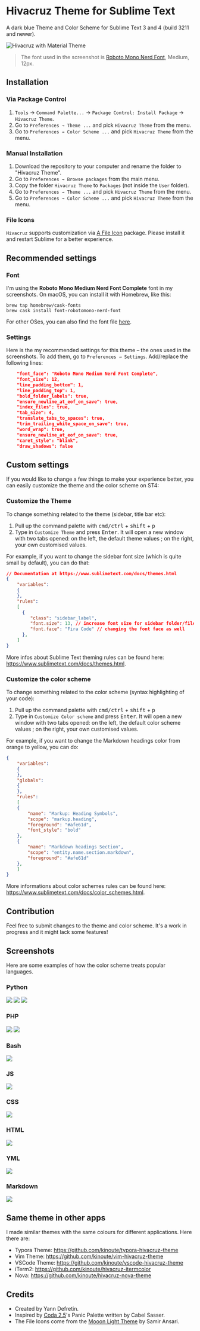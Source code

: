 # Hivacruz Theme for Sublime Text

A dark blue Theme and Color Scheme for Sublime Text 3 and 4 (build 3211 and newer).

![Hivacruz with Material Theme](./screenshots/material.png)

> The font used in the screenshot is [Roboto Mono Nerd Font](https://github.com/ryanoasis/nerd-fonts/blob/master/patched-fonts/RobotoMono/Regular/complete/Roboto%20Mono%20Nerd%20Font%20Complete.ttf), Medium, 12px.

## Installation

### Via Package Control

1. `Tools` → `Command Palette...` → `Package Control: Install Package` → `Hivacruz Theme`.
2. Go to `Preferences → Theme ...` and pick `Hivacruz Theme` from the menu.
3. Go to `Preferences → Color Scheme ...` and pick `Hivacruz Theme` from the menu.

### Manual Installation

1. Download the repository to your computer and rename the folder to "Hivacruz Theme".
2. Go to `Preferences → Browse packages` from the main menu.
3. Copy the folder `Hivacruz Theme` to `Packages` (not inside the `User` folder).
4. Go to `Preferences → Theme ...` and pick `Hivacruz Theme` from the menu.
5. Go to `Preferences → Color Scheme ...` and pick `Hivacruz Theme` from the menu.

### File Icons

`Hivacruz` supports customization via [A File Icon](https://github.com/ihodev/a-file-icon) package. Please install it and restart Sublime for a better experience.


## Recommended settings

### Font

I'm using the **Roboto Mono Medium Nerd Font Complete** font in my screenshots. On macOS, you can install it with Homebrew, like this:

```
brew tap homebrew/cask-fonts
brew cask install font-robotomono-nerd-font
```

For other OSes, you can also find the font file  [here](https://github.com/ryanoasis/nerd-fonts/blob/master/patched-fonts/RobotoMono/Regular/complete/Roboto%20Mono%20Nerd%20Font%20Complete.ttf).

### Settings

Here is the my recommended settings for this theme – the ones used in the screenshots. To add them, go to `Preferences → Settings`. Add/replace the following lines:

```json
	"font_face": "Roboto Mono Medium Nerd Font Complete",
	"font_size": 12,
	"line_padding_bottom": 1,
	"line_padding_top": 1,
	"bold_folder_labels": true,
	"ensure_newline_at_eof_on_save": true,
	"index_files": true,
	"tab_size": 4,
	"translate_tabs_to_spaces": true,
	"trim_trailing_white_space_on_save": true,
	"word_wrap": true,
	"ensure_newline_at_eof_on_save": true,
	"caret_style": "blink",
	"draw_shadows": false
```

## Custom settings

If you would like to change a few things to make your experience better, you can easily customize the theme and the color scheme on ST4:

### Customize the Theme

To change something related to the theme (sidebar, title bar etc):

1. Pull up the command palette with <kbd>cmd/ctrl</kbd> + <kbd>shift</kbd> + <kbd>p</kbd>
2. Type in `Customize Theme` and press <kbd>Enter</kbd>. It will open a new window with two tabs opened: on the left, the default theme values ; on the right, your own customised values.

For example, if you want to change the sidebar font size (which is quite small by default), you can do that:

```json
// Documentation at https://www.sublimetext.com/docs/themes.html
{
    "variables":
    {
    },
    "rules":
    [
      {
         "class": "sidebar_label",
         "font.size": 13, // increase font size for sidebar folder/files
         "font.face": "Fira Code" // changing the font face as well
      },
    ]
}

```

More infos about Sublime Text theming rules can be found here: https://www.sublimetext.com/docs/themes.html.

### Customize the color scheme

To change something related to the color scheme (syntax highlighting of your code):

1. Pull up the command palette with <kbd>cmd/ctrl</kbd> + <kbd>shift</kbd> + <kbd>p</kbd>
2. Type in `Customize Color scheme` and press <kbd>Enter</kbd>. It will open a new window with two tabs opened: on the left, the default color scheme values ; on the right, your own customised values.

For example, if you want to change the Markdown headings color from orange to yellow, you can do:

```json
{
    "variables":
    {
    },
    "globals":
    {
    },
    "rules":
    [
    {
        "name": "Markup: Heading Symbols",
        "scope": "markup.heading",
        "foreground": "#afe61d",
        "font_style": "bold"
    },
    {
        "name": "Markdown headings Section",
        "scope": "entity.name.section.markdown",
        "foreground": "#afe61d"
    },
    ]
}
```

More informations about color schemes rules can be found here: https://www.sublimetext.com/docs/color_schemes.html.

## Contribution

Feel free to submit changes to the  theme and color scheme. It's a work in progress and it might lack some features!

## Screenshots

Here are some examples of how the color scheme treats popular languages.

### Python

![](./screenshots/python.png)
![](./screenshots/python2.png)
![](./screenshots/python3.png)

### PHP

![](./screenshots/php.png)
![](./screenshots/php2.png)

### Bash

![](./screenshots/bash.png)

### JS

![](./screenshots/js.png)

### CSS

![](./screenshots/css.png)

### HTML

![](./screenshots/html.png)

### YML

![](./screenshots/yml.png)

### Markdown

![](./screenshots/markdown.png)

 ## Same theme in other apps

 I made similar themes with the same colours for different applications. Here there are:

 - Typora Theme: https://github.com/kinoute/typora-hivacruz-theme
 - Vim Theme: https://github.com/kinoute/vim-hivacruz-theme
 - VSCode Theme: https://github.com/kinoute/vscode-hivacruz-theme
 - iTerm2: https://github.com/kinoute/hivacruz-itermcolor
 - Nova: https://github.com/kinoute/hivacruz-nova-theme

## Credits

- Created by Yann Defretin. 
- Inspired by [Coda 2.5](https://panic.com/coda)'s Panic Palette written by Cabel Sasser.
- The File Icons come from the [Mooon Light Theme](https://github.com/developedby-sam/mooon-light) by Samir Ansari.

